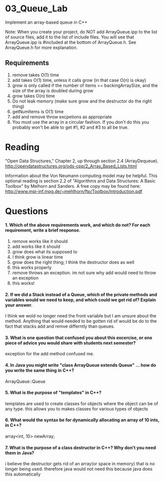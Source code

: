 03_Queue_Lab
============

Implement an array-based queue in C++

Note: When you create your project, do NOT add ArrayQueue.ipp to the list of source files, add it to the list of include files. You will see that ArrayQueue.ipp is #included at the bottom of ArrayQueue.h. See ArrayQueue.h for more explanation.

Requirements
------------

1. remove takes O(1) time
2. add takes O(1) time, unless it calls grow (in that case O(n) is okay)
3. grow is only called if the number of items == backingArraySize, and the size of the array is doubled during grow
4. grow takes O(n) time
5. Do not leak memory (make sure grow and the destructor do the right thing)
6. getNumItems is O(1) time
7. add and remove throw excpetions as appropriate
8. You must use the array in a circular fashion. If you don't do this you probably won't be able to get #1, #2 and #3 to all be true.

Reading
=======
"Open Data Structures," Chapter 2, up through section 2.4 (ArrayDequeue). http://opendatastructures.org/ods-cpp/2_Array_Based_Lists.html

Information about the Von Neumann computing model may be helpful. This optional reading is section 2.2 of "Algorithms and Data Structures: A Basic Toolbox" by Melhorn and Sanders. A free copy may be found here: http://www.mpi-inf.mpg.de/~mehlhorn/ftp/Toolbox/Introduction.pdf

Questions
=========

#### 1. Which of the above requirements work, and which do not? For each requirement, write a brief response.

1. remove works like it should
2. add works like it should
3. grow does what its supposed to
4. I think grow is linear time
5. grow does the right thing; I think the destructor does as well
6. this works properly
7. remove throws an exception. im not sure why add would need to throw an exception
8. this works!

#### 2. If we did a Stack instead of a Queue, which of the private methods and variables would we need to keep, and which could we get rid of? Explain your answer.

I think we wold no longer need the front variable but I am unsure about the method. Anything that would needed to be gotten rid of would be do to the fact that stacks add and remve differntly than queues.

#### 3. What is one question that confused you about this excercise, or one piece of advice you would share with students next semester?
exception for the add method confused me.

#### 4. In Java you might write "class ArrayQueue extends Queue" ... how do you write the same thing in C++?
ArrayQueue::Queue

#### 5. What is the purpose of "templates" in C++?
templates are used to create classes for objects where the object can be of any type. this allows you to makes classes for various types of objects

#### 6. What would the syntax be for dynamically allocating an array of 10 ints, in C++?
array<int, 10> newArray;

#### 7. What is the purpose of a class destructor in C++? Why don't you need them in Java?
i believe the destructor gets rid of an array(or space in memory) that is no longer being used. therefore java would not need this because java does this automatically